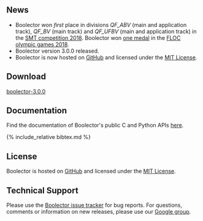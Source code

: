 ## News

- Boolector won *first* place in divisions *QF_ABV* (main and application
  track), *QF_BV* (main track) and *QF_UFBV* (main and application track) in
  the [SMT competition 2018](http://smtcomp.sourceforge.net/2018/).
  Boolector won [one medal](img/flog18.jpg) in the
  [FLOC olympic games 2018](https://www.floc2018.org/floc-olympic-games/).
- Boolector version 3.0.0 released.
- Boolector is now hosted on [GitHub](https://github.com/boolector/boolector)
  and licensed under the [MIT License](https://opensource.org/licenses/MIT).

## Download

[boolector-3.0.0](https://github.com/Boolector/boolector/releases/tag/3.0.0)

## Documentation

Find the documentation of Boolector's public C and Python APIs
[here](docs/index.html).

{% include_relative bibtex.md %}

## License

Boolector is hosted on [GitHub](https://github.com/boolector/boolector)
and licensed under the [MIT License](https://opensource.org/licenses/MIT).

## Technical Support

Please use the
[Boolector issue tracker](https://github.com/Boolector/boolector/issues)
for bug reports.
For questions, comments or information on new releases,
please use our [Google group](http://groups.google.com/group/boolector).
